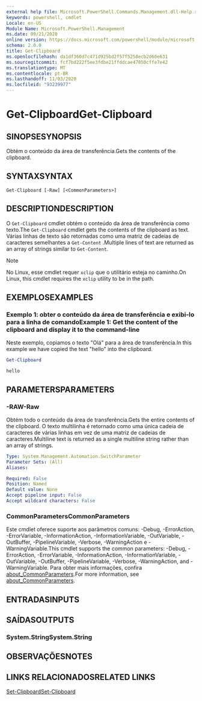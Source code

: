 ```yaml
---
external help file: Microsoft.PowerShell.Commands.Management.dll-Help.xml
keywords: powershell, cmdlet
Locale: en-US
Module Name: Microsoft.PowerShell.Management
ms.date: 09/21/2020
online version: https://docs.microsoft.com/powershell/module/microsoft.powershell.management/get-clipboard?view=powershell-7.1&WT.mc_id=ps-gethelp
schema: 2.0.0
title: Get-Clipboard
ms.openlocfilehash: da1df360d7c471d925bd2f57f5258ecb2d60e631
ms.sourcegitcommit: fcf7bd222f5ee3fdbe21ffddcae47050cffe7e42
ms.translationtype: MT
ms.contentlocale: pt-BR
ms.lasthandoff: 11/03/2020
ms.locfileid: "93239977"
---
```

# <span data-ttu-id="6278a-103">Get-Clipboard</span><span class="sxs-lookup"><span data-stu-id="6278a-103">Get-Clipboard</span></span>

## <span data-ttu-id="6278a-104">SINOPSE</span><span class="sxs-lookup"><span data-stu-id="6278a-104">SYNOPSIS</span></span>
<span data-ttu-id="6278a-105">Obtém o conteúdo da área de transferência.</span><span class="sxs-lookup"><span data-stu-id="6278a-105">Gets the contents of the clipboard.</span></span>

## <span data-ttu-id="6278a-106">SYNTAX</span><span class="sxs-lookup"><span data-stu-id="6278a-106">SYNTAX</span></span>

```
Get-Clipboard [-Raw] [<CommonParameters>]
```

## <span data-ttu-id="6278a-107">DESCRIPTION</span><span class="sxs-lookup"><span data-stu-id="6278a-107">DESCRIPTION</span></span>

<span data-ttu-id="6278a-108">O `Get-Clipboard` cmdlet obtém o conteúdo da área de transferência como texto.</span><span class="sxs-lookup"><span data-stu-id="6278a-108">The `Get-Clipboard` cmdlet gets the contents of the clipboard as text.</span></span> <span data-ttu-id="6278a-109">Várias linhas de texto são retornadas como uma matriz de cadeias de caracteres semelhantes a `Get-Content` .</span><span class="sxs-lookup"><span data-stu-id="6278a-109">Multiple lines of text are returned as an array of strings similar to `Get-Content`.</span></span>

> [!NOTE]
> <span data-ttu-id="6278a-110">No Linux, esse cmdlet requer `xclip` que o utilitário esteja no caminho.</span><span class="sxs-lookup"><span data-stu-id="6278a-110">On Linux, this cmdlet requires the `xclip` utility to be in the path.</span></span>

## <span data-ttu-id="6278a-111">EXEMPLOS</span><span class="sxs-lookup"><span data-stu-id="6278a-111">EXAMPLES</span></span>

### <span data-ttu-id="6278a-112">Exemplo 1: obter o conteúdo da área de transferência e exibi-lo para a linha de comando</span><span class="sxs-lookup"><span data-stu-id="6278a-112">Example 1: Get the content of the clipboard and display it to the command-line</span></span>

<span data-ttu-id="6278a-113">Neste exemplo, copiamos o texto "Olá" para a área de transferência.</span><span class="sxs-lookup"><span data-stu-id="6278a-113">In this example we have copied the text "hello" into the clipboard.</span></span>

```powershell
Get-Clipboard
```

```Output
hello
```

## <span data-ttu-id="6278a-114">PARAMETERS</span><span class="sxs-lookup"><span data-stu-id="6278a-114">PARAMETERS</span></span>

### <span data-ttu-id="6278a-115">-RAW</span><span class="sxs-lookup"><span data-stu-id="6278a-115">-Raw</span></span>

<span data-ttu-id="6278a-116">Obtém todo o conteúdo da área de transferência.</span><span class="sxs-lookup"><span data-stu-id="6278a-116">Gets the entire contents of the clipboard.</span></span> <span data-ttu-id="6278a-117">O texto multilinha é retornado como uma única cadeia de caracteres de várias linhas em vez de uma matriz de cadeias de caracteres.</span><span class="sxs-lookup"><span data-stu-id="6278a-117">Multiline text is returned as a single multiline string rather than an array of strings.</span></span>

```yaml
Type: System.Management.Automation.SwitchParameter
Parameter Sets: (All)
Aliases:

Required: False
Position: Named
Default value: None
Accept pipeline input: False
Accept wildcard characters: False
```

### <span data-ttu-id="6278a-118">CommonParameters</span><span class="sxs-lookup"><span data-stu-id="6278a-118">CommonParameters</span></span>

<span data-ttu-id="6278a-119">Este cmdlet oferece suporte aos parâmetros comuns: -Debug, -ErrorAction, -ErrorVariable, -InformationAction, -InformationVariable, -OutVariable, -OutBuffer, -PipelineVariable, -Verbose, -WarningAction e -WarningVariable.</span><span class="sxs-lookup"><span data-stu-id="6278a-119">This cmdlet supports the common parameters: -Debug, -ErrorAction, -ErrorVariable, -InformationAction, -InformationVariable, -OutVariable, -OutBuffer, -PipelineVariable, -Verbose, -WarningAction, and -WarningVariable.</span></span> <span data-ttu-id="6278a-120">Para obter mais informações, confira [about_CommonParameters](https://go.microsoft.com/fwlink/?LinkID=113216).</span><span class="sxs-lookup"><span data-stu-id="6278a-120">For more information, see [about_CommonParameters](https://go.microsoft.com/fwlink/?LinkID=113216).</span></span>

## <span data-ttu-id="6278a-121">ENTRADAS</span><span class="sxs-lookup"><span data-stu-id="6278a-121">INPUTS</span></span>

## <span data-ttu-id="6278a-122">SAÍDAS</span><span class="sxs-lookup"><span data-stu-id="6278a-122">OUTPUTS</span></span>

### <span data-ttu-id="6278a-123">System.String</span><span class="sxs-lookup"><span data-stu-id="6278a-123">System.String</span></span>

## <span data-ttu-id="6278a-124">OBSERVAÇÕES</span><span class="sxs-lookup"><span data-stu-id="6278a-124">NOTES</span></span>

## <span data-ttu-id="6278a-125">LINKS RELACIONADOS</span><span class="sxs-lookup"><span data-stu-id="6278a-125">RELATED LINKS</span></span>

[<span data-ttu-id="6278a-126">Set-Clipboard</span><span class="sxs-lookup"><span data-stu-id="6278a-126">Set-Clipboard</span></span>](Set-Clipboard.md)

